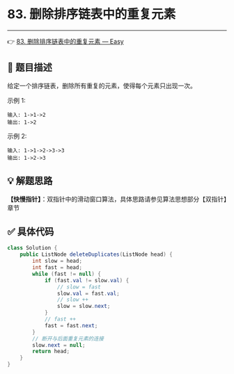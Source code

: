 # 83. 删除排序链表中的重复元素

---

👉 [83. 删除排序链表中的重复元素 — Easy](https://leetcode-cn.com/problems/remove-duplicates-from-sorted-list/)

## 📜 题目描述

给定一个排序链表，删除所有重复的元素，使得每个元素只出现一次。

示例 1:

```
输入: 1->1->2
输出: 1->2
```


示例 2:

```
输入: 1->1->2->3->3
输出: 1->2->3
```

## 💡 解题思路 

**【快慢指针】**：双指针中的滑动窗口算法，具体思路请参见算法思想部分【双指针】章节


## ✅  具体代码 


```java
class Solution {
    public ListNode deleteDuplicates(ListNode head) {
        int slow = head;
        int fast = head;
        while (fast != null) {
            if (fast.val != slow.val) {
                // slow = fast
                slow.val = fast.val;
                // slow ++
                slow = slow.next;
            }
            // fast ++
            fast = fast.next;
        }
        // 断开与后面重复元素的连接
        slow.next = null;
        return head;
    }
}
```

